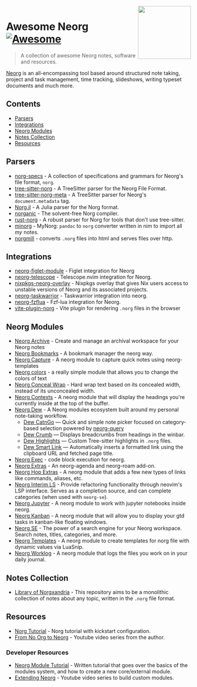 <!-- lint ignore awesome-git-repo-age -->

<img src="https://github.com/nvim-neorg/neorg/raw/main/res/neorg.svg" align="right" width="144" />

# Awesome Neorg [![Awesome](https://cdn.rawgit.com/sindresorhus/awesome/d7305f38d29fed78fa85652e3a63e154dd8e8829/media/badge.svg)](https://github.com/sindresorhus/awesome)

> A collection of awesome Neorg notes, software and resources.

[Neorg](https://github.com/nvim-neorg/neorg) is an all-encompassing tool based around structured
note taking, project and task management, time tracking, slideshows, writing typeset documents and
much more.

## Contents

- [Parsers](#parsers)
- [Integrations](#integrations)
- [Neorg Modules](#neorg-modules)
- [Notes Collection](#notes-collection)
- [Resources](#resources)

## Parsers

- [norg-specs](https://github.com/nvim-neorg/norg-specs) - A collection of specifications and grammars for Neorg's file format, `norg`.
- [tree-sitter-norg](https://github.com/nvim-neorg/tree-sitter-norg) - A TreeSitter parser for the Neorg File Format.
- [tree-sitter-norg-meta](https://github.com/nvim-neorg/tree-sitter-norg-meta) - A TreeSitter parser for Neorg's `document.metadata` tag.
- [Norg.jl](https://github.com/Klafyvel/Norg.jl/) - A Julia parser for the Norg format.
- [norganic](https://github.com/Klafyvel/norganic/) - The solvent-free Norg compiler.
- [rust-norg](https://github.com/nvim-neorg/rust-norg) - A robust parser for Norg for tools that don't use tree-sitter.
- [minorg](https://github.com/pysan3/minorg) - MyNorg: `pandoc` to `norg` converter written in nim to import all *my* notes.
- [norgmill](https://github.com/hardfau1t/norgmill) - converts `.norg` files into html and serves files over http.

## Integrations
- [neorg-figlet-module](https://github.com/madskjeldgaard/neorg-figlet-module) - Figlet integration for Neorg
- [neorg-telescope](https://github.com/nvim-neorg/neorg-telescope) - Telescope.nvim integration for Neorg.
- [nixpkgs-neorg-overlay](https://github.com/nvim-neorg/nixpkgs-neorg-overlay) - Nixpkgs overlay that gives Nix users access to unstable versions of Neorg and its associated projects.
- [neorg-taskwarrior](https://github.com/skbolton/neorg-taskwarrior) - Taskwarrior integration into neorg.
- [neorg-fzflua](https://github.com/kev-cao/neorg-fzflua) - Fzf-lua integration for Neorg.
- [vite-plugin-norg](https://github.com/bottd/vite-plugin-norg) - Vite plugin for rendering `.norg` files in the browser

## Neorg Modules

- [Neorg Archive](https://github.com/bottd/neorg-archive) - Create and manage an archival workspace for your Neorg notes
- [Neorg Bookmarks](https://github.com/simonhughxyz/neorg-bookmark) - A bookmark manager the neorg way.
- [Neorg Capture](https://github.com/pritchett/neorg-capture) - A neorg module to capture quick notes using neorg-templates
- [Neorg colors](https://github.com/opipoy/neorg-colors) - a really simple module that allows you to change the colors of text
- [Neorg Conceal Wrap](https://github.com/benlubas/neorg-conceal-wrap) - Hard wrap text based on its concealed width, instead of its unconcealed width.
- [Neorg Contexts](https://github.com/max397574/neorg-contexts) - A neorg module that will display the headings you're currently inside at the top of the buffer.
- [Neorg Dew](https://github.com/setupyourskills/neorg-dew) - A Neorg modules ecosystem built around my personal note-taking workflow.
    - [Dew CatnGo](https://github.com/setupyourskills/dew-catngo) — Quick and simple note picker focused on category-based selection powered by [neorg-query](https://github.com/benlubas/neorg-query)
    - [Dew Crumb](https://github.com/setupyourskills/dew-crumb) — Displays breadcrumbs from headings in the winbar.
    - [Dew Highlights](https://github.com/setupyourskills/dew-highlights) — Custom Tree-sitter highlights in `.norg` files.
    - [Dew Smart Link](https://github.com/setupyourskills/dew-smartlink) — Automatically inserts a formatted link using the clipboard URL and fetched page title.
- [Neorg Exec](https://github.com/laher/neorg-exec) - code block execution for neorg.
- [Neorg Extras](https://github.com/juniorsundar/neorg-extras) - An neorg-agenda and neorg-roam add-on.
- [Neorg Hop Extras](https://github.com/phenax/neorg-hop-extras) - A neorg module that adds a few new types of links like commands, aliases, etc.
- [Neorg Interim LS](https://github.com/benlubas/neorg-interim-ls) - Provide refactoring functionality through neovim's LSP interface. Serves as a completion source, and can complete categories (when used with `neorg-se`).
- [Neorg Jupyter](https://github.com/tamton-aquib/neorg-jupyter) - A neorg module to work with jupyter notebooks inside neorg.
- [Neorg Kanban](https://github.com/max397574/neorg-kanban) - A neorg module that will allow you to display your gtd tasks in kanban-like floating windows.
- [Neorg SE](https://github.com/benlubas/neorg-se) - The power of a search engine for your Neorg workspace. Search notes, titles, categories, and more.
- [Neorg Templates](https://github.com/pysan3/neorg-templates) - A neorg module to create templates for norg file with dynamic values via LuaSnip.
- [Neorg Worklog](https://github.com/bottd/neorg-worklog) - A neorg module that logs the files you work on in your daily journal.

## Notes Collection

- [Library of Norgxandria](https://github.com/nvim-neorg/library-of-norgxandria) - This repository aims to be a monolithic collection of notes about any topic, written in the `.norg` file format.

## Resources

- [Norg Tutorial](https://github.com/pysan3/Norg-Tutorial) - Norg tutorial with kickstart configuration.
- [From No Org to Neorg](https://www.youtube.com/playlist?list=PLx2ksyallYzVI8CN1JMXhEf62j2AijeDa) - Youtube video series from the author.

### Developer Resources

- [Neorg Module Tutorial](https://github.com/benlubas/neorg-module-tutorial) - Written tutorial that goes over the basics of the modules system, and how to create a new core/external module.
- [Extending Neorg](https://www.youtube.com/playlist?list=PLxpY86LRR3B0rtOBjXAsq1XnsOt4m4owu) - Youtube video series to build custom modules.
